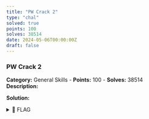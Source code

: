 ```yaml
---
title: "PW Crack 2"
type: "chal"
solved: true
points: 100
solves: 38514
date: 2024-05-06T00:00:00Z
draft: false
---
```


### PW Crack 2   
**Category:** General Skills - **Points:** 100 - **Solves:** 38514   
**Description:**   
   

**Solution:**  
   

<details><summary>🚩 FLAG</summary>  

```  
flag  
```  
</details>